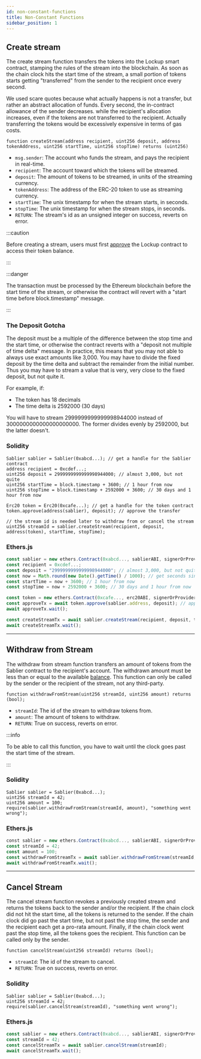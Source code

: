 ```yaml
---
id: non-constant-functions
title: Non-Constant Functions
sidebar_position: 1
---
```


## Create stream

The create stream function transfers the tokens into the Lockup smart contract, stamping the rules of the stream into
the blockchain. As soon as the chain clock hits the start time of the stream, a small portion of tokens starts getting
"transferred" from the sender to the recipient once every second.

We used scare quotes because what actually happens is not a transfer, but rather an abstract allocation of funds. Every
second, the in-contract allowance of the sender decreases. while the recipient's allocation increases, even if the
tokens are not transferred to the recipient. Actually transferring the tokens would be excessively expensive in terms of
gas costs.

```solidity
function createStream(address recipient, uint256 deposit, address tokenAddress, uint256 startTime, uint256 stopTime) returns (uint256)
```

- `msg.sender`: The account who funds the stream, and pays the recipient in real-time.
- `recipient`: The account toward which the tokens will be streamed.
- `deposit`: The amount of tokens to be streamed, in units of the streaming currency.
- `tokenAddress`: The address of the ERC-20 token to use as streaming currency.
- `startTime`: The unix timestamp for when the stream starts, in seconds.
- `stopTime`: The unix timestamp for when the stream stops, in seconds.
- `RETURN`: The stream's id as an unsigned integer on success, reverts on error.

:::caution

Before creating a stream, users must first [approve](https://eips.ethereum.org/EIPS/eip-20#approve) the Lockup contract
to access their token balance.

:::

:::danger

The transaction must be processed by the Ethereum blockchain before the start time of the stream, or otherwise the
contract will revert with a "start time before block.timestamp" message.

:::

### The Deposit Gotcha

The deposit must be a multiple of the difference between the stop time and the start time, or otherwise the contract
reverts with a "deposit not multiple of time delta" message. In practice, this means that you may not able to always use
exact amounts like 3,000. You may have to divide the fixed deposit by the time delta and subtract the remainder from the
initial number. Thus you may have to stream a value that is very, very close to the fixed deposit, but not quite it.

For example, if:

- The token has 18 decimals
- The time delta is 2592000 (30 days)

You will have to stream 2999999999999998944000 instead of 3000000000000000000000. The former divides evenly by 2592000,
but the latter doesn't.

### Solidity

```solidity
Sablier sablier = Sablier(0xabcd...); // get a handle for the Sablier contract
address recipient = 0xcdef...;
uint256 deposit = 2999999999999998944000; // almost 3,000, but not quite
uint256 startTime = block.timestamp + 3600; // 1 hour from now
uint256 stopTime = block.timestamp + 2592000 + 3600; // 30 days and 1 hour from now

Erc20 token = Erc20(0xcafe...); // get a handle for the token contract
token.approve(address(sablier), deposit); // approve the transfer

// the stream id is needed later to withdraw from or cancel the stream
uint256 streamId = sablier.createStream(recipient, deposit, address(token), startTime, stopTime);
```

### Ethers.js

```javascript
const sablier = new ethers.Contract(0xabcd..., sablierABI, signerOrProvider); // get a handle for the Sablier contract
const recipient = 0xcdef...;
const deposit = "2999999999999998944000"; // almost 3,000, but not quite
const now = Math.round(new Date().getTime() / 1000); // get seconds since unix epoch
const startTime = now + 3600; // 1 hour from now
const stopTime = now + 2592000 + 3600; // 30 days and 1 hour from now

const token = new ethers.Contract(0xcafe..., erc20ABI, signerOrProvider); // get a handle for the token contract
const approveTx = await token.approve(sablier.address, deposit); // approve the transfer
await approveTx.wait();

const createStreamTx = await sablier.createStream(recipient, deposit, token.address, startTime, stopTime);
await createStreamTx.wait();
```

---

## Withdraw from Stream

The withdraw from stream function transfers an amount of tokens from the Sablier contract to the recipient's account.
The withdrawn amount must be less than or equal to the available [balance](./constant-functions#balance-of). This
function can only be called by the sender or the recipient of the stream, not any third-party.

```solidity
function withdrawFromStream(uint256 streamId, uint256 amount) returns (bool);
```

- `streamId`: The id of the stream to withdraw tokens from.
- `amount`: The amount of tokens to withdraw.
- `RETURN`: True on success, reverts on error.

:::info

To be able to call this function, you have to wait until the clock goes past the start time of the stream.

:::

### Solidity

```solidity
Sablier sablier = Sablier(0xabcd...);
uint256 streamId = 42;
uint256 amount = 100;
require(sablier.withdrawFromStream(streamId, amount), "something went wrong");‌
```

### Ethers.js

```javascript
‌const sablier = new ethers.Contract(0xabcd..., sablierABI, signerOrProvider);
const streamId = 42;
const amount = 100;
const withdrawFromStreamTx = await sablier.withdrawFromStream(streamId, amount);
await withdrawFromStreamTx.wait();
```

---

## Cancel Stream

The cancel stream function revokes a previously created stream and returns the tokens back to the sender and/or the
recipient. If the chain clock did not hit the start time, all the tokens is returned to the sender. If the chain clock
did go past the start time, but not past the stop time, the sender and the recipient each get a pro-rata amount.
Finally, if the chain clock went past the stop time, all the tokens goes the recipient. This function can be called only
by the sender.

```solidity
function cancelStream(uint256 streamId) returns (bool);
```

- `streamId`: The id of the stream to cancel.
- `RETURN`: True on success, reverts on error.

### Solidity

```solidity
Sablier sablier = Sablier(0xabcd...);
uint256 streamId = 42;
require(sablier.cancelStream(streamId), "something went wrong");
```

### Ethers.js

```javascript
const sablier = new ethers.Contract(0xabcd..., sablierABI, signerOrProvider);
const streamId = 42;
const cancelStreamTx = await sablier.cancelStream(streamId);
await cancelStreamTx.wait();
```

